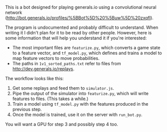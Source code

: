This is a bot designed for playing generals.io using a convolutional neural network (http://bot.generals.io/profiles/%5BBot%5D%20%5Buw%5D%20zxqfl).

The program is undocumented and probably difficult to understand. When writing it I didn't plan for it to be read by other people. However, here is some information that will help you understand it if you're interested:

- The most important files are `featurize.py`, which converts a game state to a feature vector, and `tf_model.py`, which defines and trains a model to map feature vectors to move probabilities.
- The paths in `1v1_sorted_paths.txt` refer to files from http://dev.generals.io/replays.

The workflow looks like this:

1. Get some replays and feed them to `simulator.js`.
2. Pipe the output of the simulator into `featurize.py`, which will write features to files. (This takes a while.)
3. Train a model using `tf_model.py` with the features produced in the previous step.
4. Once the model is trained, use it on the server with `run_bot.py`.

You will want a GPU for step 3 and possibly step 4 too.

